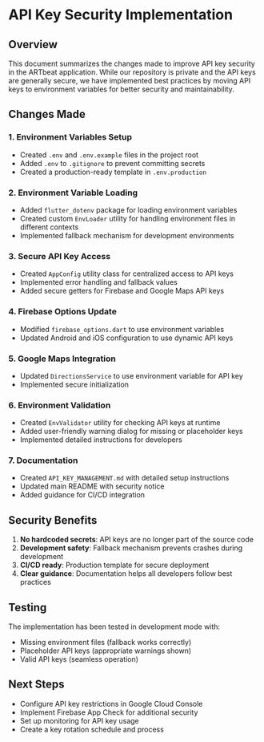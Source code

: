 # API Key Security Implementation

## Overview

This document summarizes the changes made to improve API key security in the ARTbeat application. While our repository is private and the API keys are generally secure, we have implemented best practices by moving API keys to environment variables for better security and maintainability.

## Changes Made

### 1. Environment Variables Setup
- Created `.env` and `.env.example` files in the project root
- Added `.env` to `.gitignore` to prevent committing secrets
- Created a production-ready template in `.env.production`

### 2. Environment Variable Loading
- Added `flutter_dotenv` package for loading environment variables
- Created custom `EnvLoader` utility for handling environment files in different contexts
- Implemented fallback mechanism for development environments

### 3. Secure API Key Access
- Created `AppConfig` utility class for centralized access to API keys
- Implemented error handling and fallback values
- Added secure getters for Firebase and Google Maps API keys

### 4. Firebase Options Update
- Modified `firebase_options.dart` to use environment variables
- Updated Android and iOS configuration to use dynamic API keys

### 5. Google Maps Integration
- Updated `DirectionsService` to use environment variable for API key
- Implemented secure initialization

### 6. Environment Validation
- Created `EnvValidator` utility for checking API keys at runtime
- Added user-friendly warning dialog for missing or placeholder keys
- Implemented detailed instructions for developers

### 7. Documentation
- Created `API_KEY_MANAGEMENT.md` with detailed setup instructions
- Updated main README with security notice
- Added guidance for CI/CD integration

## Security Benefits

1. **No hardcoded secrets**: API keys are no longer part of the source code
2. **Development safety**: Fallback mechanism prevents crashes during development
3. **CI/CD ready**: Production template for secure deployment
4. **Clear guidance**: Documentation helps all developers follow best practices

## Testing

The implementation has been tested in development mode with:
- Missing environment files (fallback works correctly)
- Placeholder API keys (appropriate warnings shown)
- Valid API keys (seamless operation)

## Next Steps

- Configure API key restrictions in Google Cloud Console
- Implement Firebase App Check for additional security
- Set up monitoring for API key usage
- Create a key rotation schedule and process
